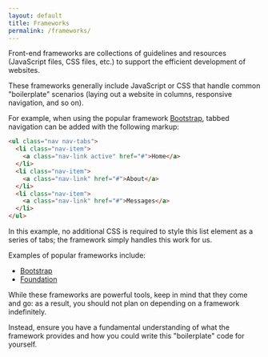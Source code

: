 ```yaml
---
layout: default
title: Frameworks
permalink: /frameworks/
---
```


Front-end frameworks are collections of guidelines and resources
(JavaScript files, CSS files, etc.) to support the efficient development of
websites.

These frameworks generally include JavaScript or CSS that handle common
"boilerplate" scenarios (laying out a website in columns, responsive navigation,
and so on).

For example, when using the popular framework
[Bootstrap](http://getbootstrap.com/), tabbed navigation can be added
with the following markup:

```html
<ul class="nav nav-tabs">
  <li class="nav-item">
    <a class="nav-link active" href="#">Home</a>
  </li>
  <li class="nav-item">
    <a class="nav-link" href="#">About</a>
  </li>
  <li class="nav-item">
    <a class="nav-link" href="#">Messages</a>
  </li>
</ul>
```

In this example, no additional CSS is required to style this list element as
a series of tabs; the framework simply handles this work for us.

Examples of popular frameworks include:

* [Bootstrap](http://getbootstrap.com/)
* [Foundation](http://foundation.zurb.com/)

While these frameworks are powerful tools, keep in mind that they
come and go: as a result, you should not plan on depending on a framework
indefinitely.

Instead, ensure you have a fundamental understanding of what the framework
provides and how you could write this "boilerplate" code for yourself.
